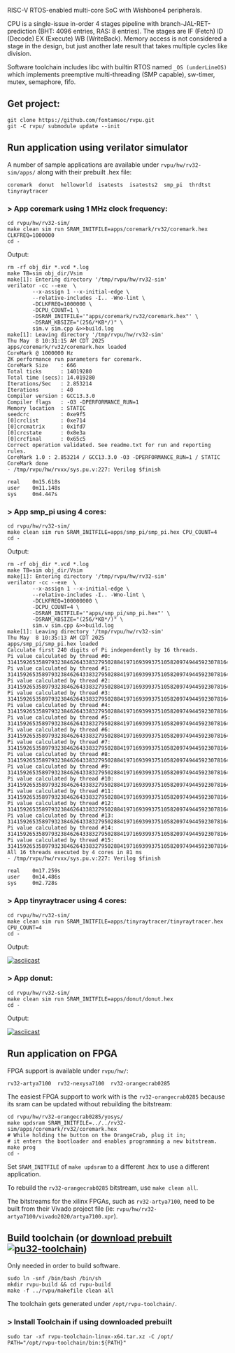 RISC-V RTOS-enabled multi-core SoC with Wishbone4 peripherals.

CPU is a single-issue in-order 4 stages pipeline with branch-JAL-RET-prediction (BHT: 4096 entries, RAS: 8 entries).
The stages are IF (Fetch) ID (Decode) EX (Execute) WB (WriteBack).
Memory access is not considered a stage in the design, but just another late result that takes multiple cycles like division.

Software toolchain includes libc with builtin RTOS named `_OS (underLineOS)` which implements preemptive multi-threading (SMP capable), sw-timer, mutex, semaphore, fifo.

## Get project:

	git clone https://github.com/fontamsoc/rvpu.git
	git -C rvpu/ submodule update --init

## Run application using verilator simulator

A number of sample applications are available under `rvpu/hw/rv32-sim/apps/` along with their prebuilt .hex file:

	coremark  donut  helloworld  isatests  isatests2  smp_pi  thrdtst  tinyraytracer

### > App coremark using 1 MHz clock frequency:

	cd rvpu/hw/rv32-sim/
	make clean sim run SRAM_INITFILE=apps/coremark/rv32/coremark.hex CLKFREQ=1000000
	cd -

Output:

	rm -rf obj_dir *.vcd *.log
	make TB=sim obj_dir/Vsim
	make[1]: Entering directory '/tmp/rvpu/hw/rv32-sim'
	verilator -cc --exe  \
			--x-assign 1 --x-initial-edge \
			--relative-includes -I.. -Wno-lint \
			-DCLKFREQ=1000000 \
			-DCPU_COUNT=1 \
			-DSRAM_INITFILE='"apps/coremark/rv32/coremark.hex"' \
			-DSRAM_KBSIZE="(256/*KB*/)" \
			sim.v sim.cpp &>>build.log
	make[1]: Leaving directory '/tmp/rvpu/hw/rv32-sim'
	Thu May  8 10:31:15 AM CDT 2025
	apps/coremark/rv32/coremark.hex loaded
	CoreMark @ 1000000 Hz
	2K performance run parameters for coremark.
	CoreMark Size    : 666
	Total ticks      : 14019280
	Total time (secs): 14.019280
	Iterations/Sec   : 2.853214
	Iterations       : 40
	Compiler version : GCC13.3.0
	Compiler flags   : -O3 -DPERFORMANCE_RUN=1
	Memory location  : STATIC
	seedcrc          : 0xe9f5
	[0]crclist       : 0xe714
	[0]crcmatrix     : 0x1fd7
	[0]crcstate      : 0x8e3a
	[0]crcfinal      : 0x65c5
	Correct operation validated. See readme.txt for run and reporting rules.
	CoreMark 1.0 : 2.853214 / GCC13.3.0 -O3 -DPERFORMANCE_RUN=1 / STATIC
	CoreMark done
	- /tmp/rvpu/hw/rvxx/sys.pu.v:227: Verilog $finish

	real    0m15.618s
	user    0m11.148s
	sys     0m4.447s

### > App smp_pi using 4 cores:

	cd rvpu/hw/rv32-sim/
	make clean sim run SRAM_INITFILE=apps/smp_pi/smp_pi.hex CPU_COUNT=4
	cd -

Output:

	rm -rf obj_dir *.vcd *.log
	make TB=sim obj_dir/Vsim
	make[1]: Entering directory '/tmp/rvpu/hw/rv32-sim'
	verilator -cc --exe  \
			--x-assign 1 --x-initial-edge \
			--relative-includes -I.. -Wno-lint \
			-DCLKFREQ=100000000 \
			-DCPU_COUNT=4 \
			-DSRAM_INITFILE='"apps/smp_pi/smp_pi.hex"' \
			-DSRAM_KBSIZE="(256/*KB*/)" \
			sim.v sim.cpp &>>build.log
	make[1]: Leaving directory '/tmp/rvpu/hw/rv32-sim'
	Thu May  8 10:35:13 AM CDT 2025
	apps/smp_pi/smp_pi.hex loaded
	Calculate first 240 digits of Pi independently by 16 threads.
	Pi value calculated by thread #0: 314159265358979323846264338327950288419716939937510582097494459230781640628620899862803482534211706798214808651328230664709384460955058223172535940812848111745028410270193852110555964462294895493038196442881097566593344612847564823378678316
	Pi value calculated by thread #1: 314159265358979323846264338327950288419716939937510582097494459230781640628620899862803482534211706798214808651328230664709384460955058223172535940812848111745028410270193852110555964462294895493038196442881097566593344612847564823378678316
	Pi value calculated by thread #2: 314159265358979323846264338327950288419716939937510582097494459230781640628620899862803482534211706798214808651328230664709384460955058223172535940812848111745028410270193852110555964462294895493038196442881097566593344612847564823378678316
	Pi value calculated by thread #3: 314159265358979323846264338327950288419716939937510582097494459230781640628620899862803482534211706798214808651328230664709384460955058223172535940812848111745028410270193852110555964462294895493038196442881097566593344612847564823378678316
	Pi value calculated by thread #4: 314159265358979323846264338327950288419716939937510582097494459230781640628620899862803482534211706798214808651328230664709384460955058223172535940812848111745028410270193852110555964462294895493038196442881097566593344612847564823378678316
	Pi value calculated by thread #5: 314159265358979323846264338327950288419716939937510582097494459230781640628620899862803482534211706798214808651328230664709384460955058223172535940812848111745028410270193852110555964462294895493038196442881097566593344612847564823378678316
	Pi value calculated by thread #6: 314159265358979323846264338327950288419716939937510582097494459230781640628620899862803482534211706798214808651328230664709384460955058223172535940812848111745028410270193852110555964462294895493038196442881097566593344612847564823378678316
	Pi value calculated by thread #7: 314159265358979323846264338327950288419716939937510582097494459230781640628620899862803482534211706798214808651328230664709384460955058223172535940812848111745028410270193852110555964462294895493038196442881097566593344612847564823378678316
	Pi value calculated by thread #8: 314159265358979323846264338327950288419716939937510582097494459230781640628620899862803482534211706798214808651328230664709384460955058223172535940812848111745028410270193852110555964462294895493038196442881097566593344612847564823378678316
	Pi value calculated by thread #9: 314159265358979323846264338327950288419716939937510582097494459230781640628620899862803482534211706798214808651328230664709384460955058223172535940812848111745028410270193852110555964462294895493038196442881097566593344612847564823378678316
	Pi value calculated by thread #10: 314159265358979323846264338327950288419716939937510582097494459230781640628620899862803482534211706798214808651328230664709384460955058223172535940812848111745028410270193852110555964462294895493038196442881097566593344612847564823378678316
	Pi value calculated by thread #11: 314159265358979323846264338327950288419716939937510582097494459230781640628620899862803482534211706798214808651328230664709384460955058223172535940812848111745028410270193852110555964462294895493038196442881097566593344612847564823378678316
	Pi value calculated by thread #12: 314159265358979323846264338327950288419716939937510582097494459230781640628620899862803482534211706798214808651328230664709384460955058223172535940812848111745028410270193852110555964462294895493038196442881097566593344612847564823378678316
	Pi value calculated by thread #13: 314159265358979323846264338327950288419716939937510582097494459230781640628620899862803482534211706798214808651328230664709384460955058223172535940812848111745028410270193852110555964462294895493038196442881097566593344612847564823378678316
	Pi value calculated by thread #14: 314159265358979323846264338327950288419716939937510582097494459230781640628620899862803482534211706798214808651328230664709384460955058223172535940812848111745028410270193852110555964462294895493038196442881097566593344612847564823378678316
	Pi value calculated by thread #15: 314159265358979323846264338327950288419716939937510582097494459230781640628620899862803482534211706798214808651328230664709384460955058223172535940812848111745028410270193852110555964462294895493038196442881097566593344612847564823378678316
	All 16 threads executed by 4 cores in 81 ms
	- /tmp/rvpu/hw/rvxx/sys.pu.v:227: Verilog $finish

	real    0m17.259s
	user    0m14.486s
	sys     0m2.728s

### > App tinyraytracer using 4 cores:

	cd rvpu/hw/rv32-sim/
	make clean sim run SRAM_INITFILE=apps/tinyraytracer/tinyraytracer.hex CPU_COUNT=4
	cd -

Output:

[![asciicast](https://asciinema.org/a/GIQaF4uvYTIRVMu7CEvh4jsJf.svg)](https://asciinema.org/a/GIQaF4uvYTIRVMu7CEvh4jsJf)

### > App donut:

	cd rvpu/hw/rv32-sim/
	make clean sim run SRAM_INITFILE=apps/donut/donut.hex
	cd -

Output:

[![asciicast](https://asciinema.org/a/IDh0X0zmR3x50dskrxjresdN7.svg)](https://asciinema.org/a/IDh0X0zmR3x50dskrxjresdN7)

## Run application on FPGA

FPGA support is available under `rvpu/hw/`:

	rv32-artya7100  rv32-nexysa7100  rv32-orangecrab0285

The easiest FPGA support to work with is the `rv32-orangecrab0285` because its sram can be updated without rebuilding the bitstream:

	cd rvpu/hw/rv32-orangecrab0285/yosys/
	make updsram SRAM_INITFILE=../../rv32-sim/apps/coremark/rv32/coremark.hex
	# While holding the button on the OrangeCrab, plug it in;
	# it enters the bootloader and enables programming a new bitstream.
	make prog
	cd -

Set `SRAM_INITFILE` of `make updsram` to a different .hex to use a different application.

To rebuild the `rv32-orangecrab0285` bitstream, use `make clean all`.

The bitstreams for the xilinx FPGAs, such as `rv32-artya7100`, need to be built from their Vivado project file (ie: `rvpu/hw/rv32-artya7100/vivado2020/artya7100.xpr`).

## Build toolchain (or [download prebuilt](https://github.com/fontamsoc/rvpu/releases/latest/download/rvpu-toolchain-linux-x64.tar.xz) [![pu32-toolchain](https://github.com/fontamsoc/rvpu/actions/workflows/release.yml/badge.svg)](https://github.com/fontamsoc/rvpu/actions/workflows/release.yml))

Only needed in order to build software.

	sudo ln -snf /bin/bash /bin/sh
	mkdir rvpu-build && cd rvpu-build
	make -f ../rvpu/makefile clean all

The toolchain gets generated under `/opt/rvpu-toolchain/`.

### > Install Toolchain if using downloaded prebuilt

	sudo tar -xf rvpu-toolchain-linux-x64.tar.xz -C /opt/
	PATH="/opt/rvpu-toolchain/bin:${PATH}"
